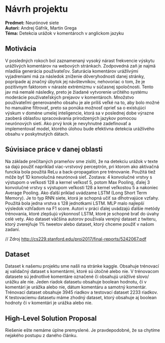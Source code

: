 # Návrh projektu  
**Predmet:** Neurónové siete\
**Autori:** Andrej Gáfrik, Martin Grega\
**Téma:** Detekcia urážok v komentároch v anglickom jazyku

## Motivácia
V posledných rokoch bol zaznamenaný vysoký nárast frekvencie výskytu urážlivých komentárov na webových stránkach. Zodpovedná zaň je najmä mladšia generácia používateľov. Saturácia komentárov urážlivými vyjadreniami má za následok zníženie dôveryhodnosti danej stránky, poprípade aj značný úbytok jej návštevníkov, nehovoriac o tom, že je pozitívnym faktorom v náraste extrémizmu v súčasnej spoločnosti. Tento jav má nemalé následky, preto je žiadané vytvorenie určitého systému moderácie používateľských prejavov v komentároch.  Množstvo používateľmi generovaného obsahu je ale príliš veľké na to, aby bolo možné ho manuálne filtrovať, preto sa ponúka možnosť oprieť sa o existujúci výskum v doméne umelej inteligencie, ktorá sa v poslednej dobe výrazne zaoberá oblasťou spracovávania prirodzených jazykov pomocou neurónových sietí. Ako prvý krok je nevyhnutné zadefinovať a implementovať model, ktorého úlohou bude efektívna detekcia urážlivého obsahu v poskytnutých dátach.

## Súvisiace práce v danej oblasti

  Na základe prečítaných prameňov sme zisliti, že na detekciu urážok v texte sa dajú použiť napríklad viac-vrstvový perceptrón, pri ktorom ako aktivačná funckia bola použitá ReLu a back-propagation pre trénovanie.
Použitá tiež môže byť 1D konvolučná neurónová sieť. Zostava: 4 konvolučné vrstvy s výstupom o veľkosti 128 a kernel veľkosť 5, potom Max Pooling, ďalej 3 konvolučné vrstvy s výstupom veľkosti 128 a kernel veľkostou 5 a nakoniec Average Pooling. 
Ako ďalší príklad uvádzame LSTM (Long Short Term Memory). Je to typ RNN siete, ktorá je schopná učiť sa dlhotrvajúce vzťahy. Použitá bola jedna vrstva s 128 jednotkami LSTM. MLP malo najlepší výsledok vzhľadom na F1 score. Autori v práci ďalej uvádzajú ďalšie
metódy trénovania, ktoré zlepšujú výkonnosť LSTM, ktoré je schopné brať do úvahy celé vety. Ako dataset väčšina autorov používala verejný dataset z twiteru, ktorý zverejňuje 1% tweetov alebo dataset, ktorý chceme použiť v našom zadaní.

// Zdroj http://cs229.stanford.edu/proj2017/final-reports/5242067.pdf
	
## Dataset
  Dataset k našemu projektu sme našli na stránke kaggle. Obsahuje trénovací aj validačný dataset s komentármi, ktoré sú útočné alebo nie. V trénovacom datasete sú jednotlivé komentáre označené či obsahujú urážlivé slovo/ urážku ale nie. Jeden riadok
datasetu obsahuje boolean hodnotu, či v komentári je urážka alebo nie, dátum komentáru a samotný komentár. Trénovací dataset obsahuje 3945 riadkov a testovací dataset 2233 riadkov. K testovaciemu datasetu máme zhodný dataset, ktorý obsahuje aj boolean	hodnoty či v komentári je urážka alebo nie. 

## High-Level Solution Proposal

Riešenie ešte nemáme úplne premyslené. Je pravdepodobné, že sa chytíme nejakého postupu z daného článku.
